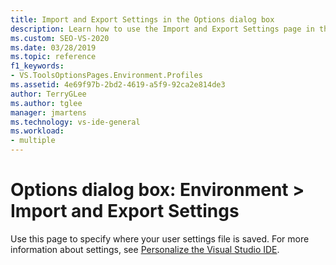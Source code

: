 ```yaml
---
title: Import and Export Settings in the Options dialog box
description: Learn how to use the Import and Export Settings page in the Environment section to specify where your user settings file is saved.
ms.custom: SEO-VS-2020
ms.date: 03/28/2019
ms.topic: reference
f1_keywords:
- VS.ToolsOptionsPages.Environment.Profiles
ms.assetid: 4e69f97b-2bd2-4619-a5f9-92ca2e814de3
author: TerryGLee
ms.author: tglee
manager: jmartens
ms.technology: vs-ide-general
ms.workload:
- multiple
---
```

# Options dialog box: Environment \> Import and Export Settings

Use this page to specify where your user settings file is saved. For more information about settings, see [Personalize the Visual Studio IDE](../../ide/personalizing-the-visual-studio-ide.md).